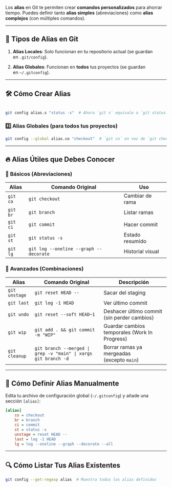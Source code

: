 Los **alias** en Git te permiten crear **comandos personalizados** para ahorrar tiempo. Puedes definir tanto **alias simples** (abreviaciones) como **alias complejos** (con múltiples comandos).

---

## 📌 **Tipos de Alias en Git**

1. **Alias Locales**: Solo funcionan en tu repositorio actual (se guardan en `.git/config`).
    
2. **Alias Globales**: Funcionan en **todos** tus proyectos (se guardan en `~/.gitconfig`).
    

---

## 🛠 **Cómo Crear Alias**
```sh

git config alias.s "status -s"  # Ahora `git s` equivale a `git status -s`
```

### 2️⃣ **Alias Globales** (para todos tus proyectos)



```sh
git config --global alias.co "checkout"  # `git co` en vez de `git checkout`

```
---

## 🔥 **Alias Útiles que Debes Conocer**

### 📌 **Básicos (Abreviaciones)**

|Alias|Comando Original|Uso|
|---|---|---|
|`git co`|`git checkout`|Cambiar de rama|
|`git br`|`git branch`|Listar ramas|
|`git ci`|`git commit`|Hacer commit|
|`git st`|`git status -s`|Estado resumido|
|`git lg`|`git log --oneline --graph --decorate`|Historial visual|

### 📌 **Avanzados (Combinaciones)**

|Alias|Comando Original|Descripción|
|---|---|---|
|`git unstage`|`git reset HEAD --`|Sacar del staging|
|`git last`|`git log -1 HEAD`|Ver último commit|
|`git undo`|`git reset --soft HEAD~1`|Deshacer último commit (sin perder cambios)|
|`git wip`|`git add . && git commit -m "WIP"`|Guardar cambios temporales (Work In Progress)|
|`git cleanup`|`git branch --merged \| grep -v "main" \| xargs git branch -d`|Borrar ramas ya mergeadas (excepto `main`)|

---

## 📝 **Cómo Definir Alias Manualmente**

Edita tu archivo de configuración global (`~/.gitconfig`) y añade una sección `[alias]`:



```ini
[alias]
    co = checkout
    br = branch
    ci = commit
    st = status -s
    unstage = reset HEAD --
    last = log -1 HEAD
    lg = log --oneline --graph --decorate --all
```

---

## 🔍 **Cómo Listar Tus Alias Existentes**



```sh
git config --get-regexp alias  # Muestra todos los alias definidos
```